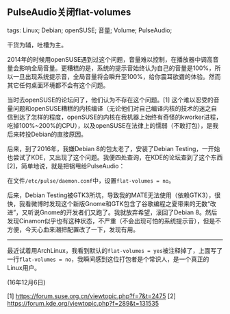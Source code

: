 PulseAudio关闭flat-volumes
--------------------------

tags: Linux; Debian; openSUSE; 音量; Volume; PulseAudio;

干货为辅，吐槽为主。

2014年的时候用openSUSE遇到过这个问题，音量难以控制，在播放器中调高音量会影响全局音量。更糟糕的是，系统的提示音始终认为自己的音量是100%，所以一旦出现系统提示音，全局音量将会瞬升至100%，给你震耳欲聋的体验。然而其它任何桌面环境都不会有这个问题。

当时去openSUSE的论坛问了，他们认为不存在这个问题。[1] 这个难以忍受的音量问题和openSUSE糟糕的内核编译（无论他们对自己编译内核的技术的迷之自信到达了怎样的程度，openSUSE的内核在我机器上始终有奇怪的kworker进程，吃掉100%~200%的CPU），以及openSUSE在法律上的懦弱（不敢打包），是我后来转投Debian的直接原因。

后来，到了2016年，我嫌Debian 8的包太老了，安装了Debian Testing，一开始也尝试了KDE，又出现了这个问题。我便四处查询，在KDE的论坛查到了这个东西[2]，简单地说，就是把锅甩给PulseAudio：

在文件`/etc/pulse/daemon.conf`中，设置`flat-volumes = no`。

后来，Debian Testing被GTK3所坑，导致我的MATE无法使用（依赖GTK3），很快，我看微博时发现这个新版Gnome和GTK包含了谷歌编程之夏带来的无数“改进”，又听说Gnome的开发者们又跑了。我就放弃希望，滚回了Debian 8。然后发现Cinamon似乎也有这种状态，不严重（不会出现可怕的系统提示音），但是不方便，今天心血来潮把配置改了一下，发现有用。

---------

最近试着用ArchLinux，我看到默认的`flat-volumes = yes`被注释掉了，上面写了一行`flat-volumes = no`，我瞬间感到这位打包者是个常识人，是一个真正的Linux用户。

(16年12月6日)

[1] https://forum.suse.org.cn/viewtopic.php?f=7&t=2475
[2] https://forum.kde.org/viewtopic.php?f=289&t=131535
